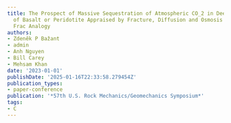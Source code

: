 ```yaml
---
title: The Prospect of Massive Sequestration of Atmospheric CO_2 in Deep Formations
  of Basalt or Peridotite Appraised by Fracture, Diffusion and Osmosis Analysis and
  Frac Analogy
authors:
- Zdeněk P Bažant
- admin
- Anh Nguyen
- Bill Carey
- Mehsam Khan
date: '2023-01-01'
publishDate: '2025-01-16T22:33:58.279454Z'
publication_types:
- paper-conference
publication: '*57th U.S. Rock Mechanics/Geomechanics Symposium*'
tags:
- C
---
```

